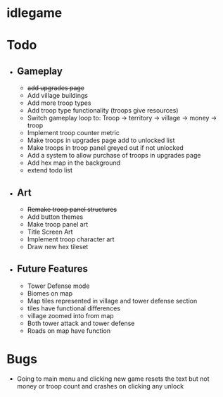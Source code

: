 # idlegame


<h1>Todo</h1>
<ul>
    <li><h2>Gameplay</h2>
        <ul>
            <li><s>add upgrades page</s></li>
            <li>Add village buildings</li>
            <li>Add more troop types</li>
            <li>Add troop type functionality (troops give resources)</li>
            <li>Switch gameplay loop to: Troop -> territory -> village -> money -> troop</li>
            <li>Implement troop counter metric</li>
            <li>Make troops in upgrades page add to unlocked list</li>
            <li>Make troops in troop panel greyed out if not unlocked</li>
            <li>Add a system to allow purchase of troops in upgrades page</li>
            <li>Add hex map in the background</li>
            <li>extend todo list</li>
        </ul>
    </li>
    <li><h2>Art</h2>
        <ul>
            <li><s>Remake troop panel structures</s></li>
            <li>Add button themes</li>
            <li>Make troop panel art</li>
            <li>Title Screen Art</li>
            <li>Implement troop character art</li>
            <li>Draw new hex tileset</li>
        </ul>
    </li>
    <li><h2>Future Features</h2>
        <ul>
            <li>Tower Defense mode</li>
            <li>Biomes on map</li>
            <li>Map tiles represented in village and tower defense section</li>
            <li>tiles have functional differences</li>
            <li>village zoomed into from map</li>
            <li>Both tower attack and tower defense</li>
            <li>Roads on map have function</li>
        </ul>
    </li>
</ul>
<h1> Bugs </h1>
<ul>
    <li>Going to main menu and clicking new game resets the text but not money or troop count and crashes on clicking any unlock</li>
</ul>

